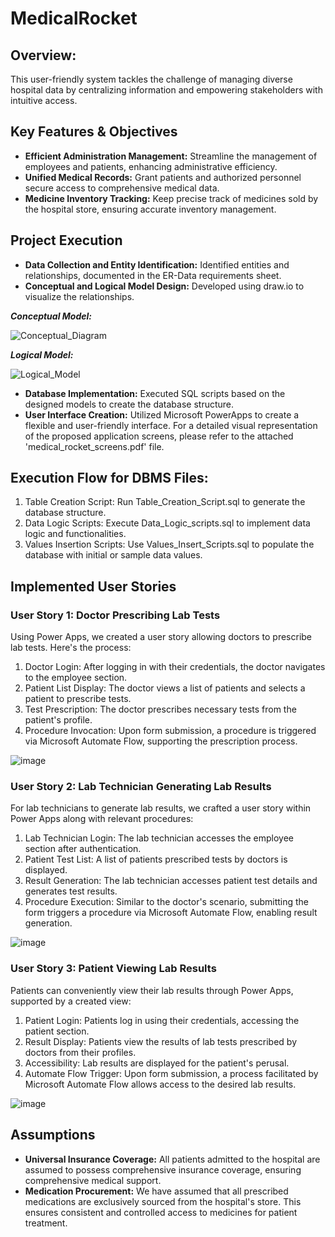 # MedicalRocket
## Overview:
This user-friendly system tackles the challenge of managing diverse hospital data by centralizing information and empowering stakeholders with intuitive access.

## Key Features & Objectives
- **Efficient Administration Management:** Streamline the management of employees and patients, enhancing administrative efficiency.
- **Unified Medical Records:** Grant patients and authorized personnel secure access to comprehensive medical data.
- **Medicine Inventory Tracking:** Keep precise track of medicines sold by the hospital store, ensuring accurate inventory management.

## Project Execution
- **Data Collection and Entity Identification:** Identified entities and relationships, documented in the ER-Data requirements sheet.
- **Conceptual and Logical Model Design:** Developed using draw.io to visualize the relationships.

***Conceptual Model:***
  
  ![Conceptual_Diagram](https://github.com/doshiharmish/MedicalRocket/assets/16878994/912ce7a9-44cb-4fcf-b824-ccde89aca53d)


  ***Logical Model:***
  
  ![Logical_Model](https://github.com/doshiharmish/MedicalRocket/assets/16878994/71e27217-02a5-4eb7-bd08-285be2a37c85)


  
- **Database Implementation:** Executed SQL scripts based on the designed models to create the database structure.
- **User Interface Creation:** Utilized Microsoft PowerApps to create a flexible and user-friendly interface.  For a detailed visual representation of the proposed application screens, please refer to the attached 'medical_rocket_screens.pdf' file.


## Execution Flow for DBMS Files:
1. Table Creation Script: Run Table_Creation_Script.sql to generate the database structure.
2. Data Logic Scripts: Execute Data_Logic_scripts.sql to implement data logic and functionalities.
3. Values Insertion Scripts: Use Values_Insert_Scripts.sql to populate the database with initial or sample data values.

## Implemented User Stories
### User Story 1: Doctor Prescribing Lab Tests
Using Power Apps, we created a user story allowing doctors to prescribe lab tests. Here's the process:

1. Doctor Login: After logging in with their credentials, the doctor navigates to the employee section.
2. Patient List Display: The doctor views a list of patients and selects a patient to prescribe tests.
3. Test Prescription: The doctor prescribes necessary tests from the patient's profile.
4. Procedure Invocation: Upon form submission, a procedure is triggered via Microsoft Automate Flow, supporting the prescription process.

![image](https://github.com/doshiharmish/MedicalRocket/assets/16878994/55529117-14e1-453d-94f3-a296a193a59a)


### User Story 2: Lab Technician Generating Lab Results
For lab technicians to generate lab results, we crafted a user story within Power Apps along with relevant procedures:
1. Lab Technician Login: The lab technician accesses the employee section after authentication.
2. Patient Test List: A list of patients prescribed tests by doctors is displayed.
3. Result Generation: The lab technician accesses patient test details and generates test results.
4. Procedure Execution: Similar to the doctor's scenario, submitting the form triggers a procedure via Microsoft Automate Flow, enabling result generation.

![image](https://github.com/doshiharmish/MedicalRocket/assets/16878994/7e5ff571-6b48-4371-a5a7-d2177ce0708f)


### User Story 3: Patient Viewing Lab Results
Patients can conveniently view their lab results through Power Apps, supported by a created view:
1. Patient Login: Patients log in using their credentials, accessing the patient section.
2. Result Display: Patients view the results of lab tests prescribed by doctors from their profiles.
3. Accessibility: Lab results are displayed for the patient's perusal.
4. Automate Flow Trigger: Upon form submission, a process facilitated by Microsoft Automate Flow allows access to the desired lab results.


![image](https://github.com/doshiharmish/MedicalRocket/assets/16878994/2702cc6a-3b7e-4670-9503-bbac9cf57602)


## Assumptions
- **Universal Insurance Coverage:** All patients admitted to the hospital are assumed to possess comprehensive insurance coverage, ensuring comprehensive medical support.
- **Medication Procurement:** We have assumed that all prescribed medications are exclusively sourced from the hospital's store. This ensures consistent and controlled access to medicines for patient treatment.
